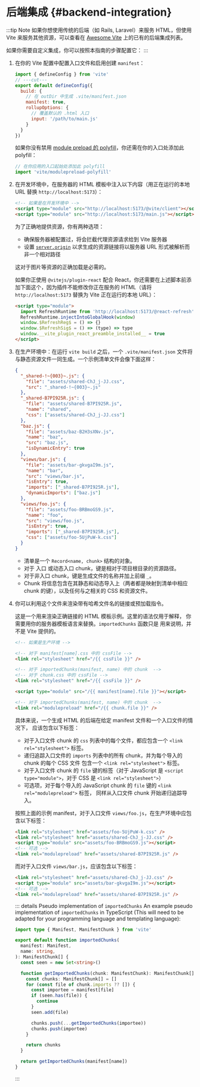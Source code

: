 # 后端集成 {#backend-integration}

:::tip Note
如果你想使用传统的后端（如 Rails, Laravel）来服务 HTML，但使用 Vite 来服务其他资源，可以查看在 [Awesome Vite](https://github.com/vitejs/awesome-vite#integrations-with-backends) 上的已有的后端集成列表。

如果你需要自定义集成，你可以按照本指南的步骤配置它：
:::

1. 在你的 Vite 配置中配置入口文件和启用创建 `manifest`：

   ```js twoslash [vite.config.js]
   import { defineConfig } from 'vite'
   // ---cut---
   export default defineConfig({
     build: {
       // 在 outDir 中生成 .vite/manifest.json
       manifest: true,
       rollupOptions: {
         // 覆盖默认的 .html 入口
         input: '/path/to/main.js'
       }
     }
   })
   ```

   如果你没有禁用 [module preload 的 polyfill](/config/build-options.md#build-polyfillmodulepreload)，你还需在你的入口处添加此 polyfill：

   ```js
   // 在你应用的入口起始处添加此 polyfill
   import 'vite/modulepreload-polyfill'
   ```

2. 在开发环境中，在服务器的 HTML 模板中注入以下内容（用正在运行的本地 URL 替换 `http://localhost:5173`）：

   ```html
   <!-- 如果是在开发环境中 -->
   <script type="module" src="http://localhost:5173/@vite/client"></script>
   <script type="module" src="http://localhost:5173/main.js"></script>
   ```

   为了正确地提供资源，你有两种选项：

   - 确保服务器被配置过，将会拦截代理资源请求给到 Vite 服务器
   - 设置 [`server.origin`](/config/server-options.md#server-origin) 以求生成的资源链接将以服务器 URL 形式被解析而非一个相对路径

   这对于图片等资源的正确加载是必需的。

   如果你正使用 `@vitejs/plugin-react` 配合 React，你还需要在上述脚本前添加下面这个，因为插件不能修改你正在服务的 HTML（请将 `http://localhost:5173` 替换为 Vite 正在运行的本地 URL）：

   ```html
   <script type="module">
     import RefreshRuntime from 'http://localhost:5173/@react-refresh'
     RefreshRuntime.injectIntoGlobalHook(window)
     window.$RefreshReg$ = () => {}
     window.$RefreshSig$ = () => (type) => type
     window.__vite_plugin_react_preamble_installed__ = true
   </script>
   ```

3. 在生产环境中：在运行 `vite build` 之后，一个 `.vite/manifest.json` 文件将与静态资源文件一同生成。一个示例清单文件会像下面这样：

   ```json [.vite/manifest.json]
   {
     "_shared-!~{003}~.js": {
       "file": "assets/shared-ChJ_j-JJ.css",
       "src": "_shared-!~{003}~.js"
     },
     "_shared-B7PI925R.js": {
       "file": "assets/shared-B7PI925R.js",
       "name": "shared",
       "css": ["assets/shared-ChJ_j-JJ.css"]
     },
     "baz.js": {
       "file": "assets/baz-B2H3sXNv.js",
       "name": "baz",
       "src": "baz.js",
       "isDynamicEntry": true
     },
     "views/bar.js": {
       "file": "assets/bar-gkvgaI9m.js",
       "name": "bar",
       "src": "views/bar.js",
       "isEntry": true,
       "imports": ["_shared-B7PI925R.js"],
       "dynamicImports": ["baz.js"]
     },
     "views/foo.js": {
       "file": "assets/foo-BRBmoGS9.js",
       "name": "foo",
       "src": "views/foo.js",
       "isEntry": true,
       "imports": ["_shared-B7PI925R.js"],
       "css": ["assets/foo-5UjPuW-k.css"]
     }
   }
   ```

   - 清单是一个 `Record<name, chunk>` 结构的对象。
   - 对于 入口 或动态入口 chunk，键是相对于项目根目录的资源路径。
   - 对于非入口 chunk，键是生成文件的名称并加上前缀 `_`。
   - Chunk 将信息包含在其静态和动态导入上（两者都是映射到清单中相应 chunk 的键），以及任何与之相关的 CSS 和资源文件。

4. 你可以利用这个文件来渲染带有哈希文件名的链接或预加载指令。

   这是一个用来渲染正确链接的 HTML 模板示例。这里的语法仅用于解释，
   你需要用你的服务器模板语言来替换。`importedChunks` 函数只是
   用来说明，并不是 Vite 提供的。

   ```html
   <!-- 如果是生产环境 -->

   <!-- 对于 manifest[name].css 中的 cssFile -->
   <link rel="stylesheet" href="/{{ cssFile }}" />

   <!-- 对于 importedChunks(manifest, name) 中的 chunk  -->
   <!-- 对于 chunk.css 中的 cssFile -->
   <link rel="stylesheet" href="/{{ cssFile }}" />

   <script type="module" src="/{{ manifest[name].file }}"></script>

   <!-- 对于 importedChunks(manifest, name) 中的 chunk  -->
   <link rel="modulepreload" href="/{{ chunk.file }}" />
   ```

   具体来说，一个生成 HTML 的后端在给定 manifest 文件和一个入口文件的情况下，
   应该包含以下标签：

   - 对于入口文件 chunk 的 `css` 列表中的每个文件，都应包含一个 `<link rel="stylesheet">` 标签。
   - 递归追踪入口文件的 `imports` 列表中的所有 chunk，并为每个导入的 chunk 的每个 CSS 文件
     包含一个 `<link rel="stylesheet">` 标签。
   - 对于入口文件 chunk 的 `file` 键的标签（对于 JavaScript 是
     `<script type="module">`，对于 CSS 是 `<link rel="stylesheet">`）
   - 可选项，对于每个导入的 JavaScript chunk 的 `file` 键的 `<link rel="modulepreload">` 标签，
     同样从入口文件 chunk 开始递归追踪导入。

   按照上面的示例 manifest，对于入口文件 `views/foo.js`，在生产环境中应包含以下标签：

   ```html
   <link rel="stylesheet" href="assets/foo-5UjPuW-k.css" />
   <link rel="stylesheet" href="assets/shared-ChJ_j-JJ.css" />
   <script type="module" src="assets/foo-BRBmoGS9.js"></script>
   <!-- 可选 -->
   <link rel="modulepreload" href="assets/shared-B7PI925R.js" />
   ```

   而对于入口文件 `views/bar.js`，应该包含以下标签：

   ```html
   <link rel="stylesheet" href="assets/shared-ChJ_j-JJ.css" />
   <script type="module" src="assets/bar-gkvgaI9m.js"></script>
   <!-- 可选 -->
   <link rel="modulepreload" href="assets/shared-B7PI925R.js" />
   ```

   ::: details Pseudo implementation of `importedChunks`
   An example pseudo implementation of `importedChunks` in TypeScript (This will
   need to be adapted for your programming language and templating language):

   ```ts
   import type { Manifest, ManifestChunk } from 'vite'

   export default function importedChunks(
     manifest: Manifest,
     name: string,
   ): ManifestChunk[] {
     const seen = new Set<string>()

     function getImportedChunks(chunk: ManifestChunk): ManifestChunk[] {
       const chunks: ManifestChunk[] = []
       for (const file of chunk.imports ?? []) {
         const importee = manifest[file]
         if (seen.has(file)) {
           continue
         }
         seen.add(file)

         chunks.push(...getImportedChunks(importee))
         chunks.push(importee)
       }

       return chunks
     }

     return getImportedChunks(manifest[name])
   }
   ```

   :::
